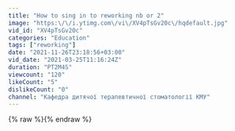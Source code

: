 ```yaml
---
title: "How to sing in to reworking nb or 2"
image: "https:\/\/i.ytimg.com\/vi\/XV4pTsGv20c\/hqdefault.jpg"
vid_id: "XV4pTsGv20c"
categories: "Education"
tags: ["reworking"]
date: "2021-11-26T23:18:56+03:00"
vid_date: "2021-03-25T11:16:24Z"
duration: "PT2M4S"
viewcount: "120"
likeCount: "5"
dislikeCount: "0"
channel: "Кафедра дитячої терапевтичної стоматології КМУ"
---
```

{% raw %}{% endraw %}
